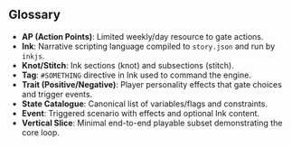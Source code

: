 ## Glossary

- **AP (Action Points)**: Limited weekly/day resource to gate actions.
- **Ink**: Narrative scripting language compiled to `story.json` and run by `inkjs`.
- **Knot/Stitch**: Ink sections (knot) and subsections (stitch).
- **Tag**: `#SOMETHING` directive in Ink used to command the engine.
- **Trait (Positive/Negative)**: Player personality effects that gate choices and trigger events.
- **State Catalogue**: Canonical list of variables/flags and constraints.
- **Event**: Triggered scenario with effects and optional Ink content.
- **Vertical Slice**: Minimal end-to-end playable subset demonstrating the core loop.


